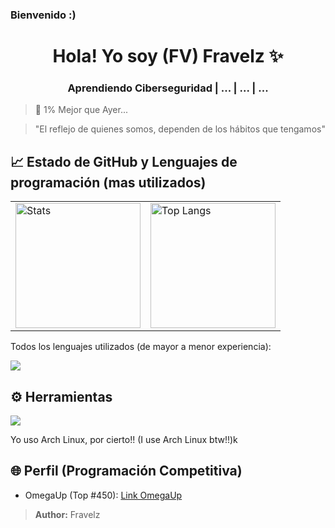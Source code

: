 <!-- Mi Perfil ***************************************** -->

### Bienvenido :)

<h1 align="center"> Hola! Yo soy (FV) Fravelz ✨ </h1>

<h3 align="center">Aprendiendo Ciberseguridad | ... | ... | ... </h3>

> 💎 1% Mejor que Ayer...

> "El reflejo de quienes somos, dependen de los hábitos que tengamos"

<!-- Mi Información ************************************ -->

## 📈 Estado de GitHub y Lenguajes de programación (mas utilizados)

<table>
  <tr>
    <td>
      <img src="https://github-readme-stats.vercel.app/api?username=FraVelz&show_icons=true&theme=tokyonight" alt="Stats" height="200em"/>
    </td>
    <td>
      <img 
      src="https://github-readme-stats.vercel.app/api/top-langs/?username=FraVelz&layout=compact&theme=tokyonight" alt="Top Langs" height="200em"/>
    </td>
  </tr>
</table>

Todos los lenguajes utilizados (de mayor a menor experiencia):

<a href="https://skillicons.dev">
  <img src="https://skillicons.dev/icons?i=cpp,py,bash,flutter,html,css,js" />
</a>

## ⚙️ Herramientas

<a href="https://skillicons.dev">
  <img src="https://skillicons.dev/icons?i=arch,neovim,github,vscode,discord" />
</a>


Yo uso Arch Linux, por cierto!! (I use Arch Linux btw!!)k

<!-- Mi Otro Perfil ************************************ -->

## 🌐 Perfil (Programación Competitiva)

* OmegaUp (Top #450): [Link OmegaUp](https://omegaup.com/profile/fravelz)

> **Author:** Fravelz

